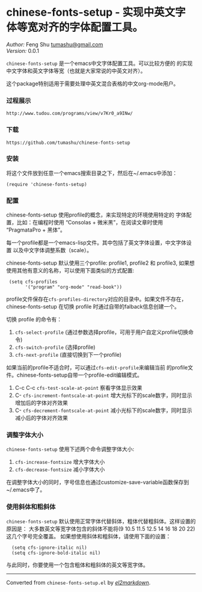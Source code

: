# chinese-fonts-setup - 实现中英文字体等宽对齐的字体配置工具。

*Author:* Feng Shu <tumashu@gmail.com><br>
*Version:* 0.0.1<br>

`chinese-fonts-setup` 是一个emacs中文字体配置工具。可以比较方便的
的实现中文字体和英文字体等宽（也就是大家常说的中英文对齐）。

这个package特别适用于需要处理中英文混合表格的中文org-mode用户。

### 过程展示 ###

    http://www.tudou.com/programs/view/v7Kr0_a9INw/

### 下载 ###

    https://github.com/tumashu/chinese-fonts-setup

### 安装 ###
将这个文件放到任意一个emacs搜索目录之下，然后在~/.emacs中添加：

	(require 'chinese-fonts-setup)

### 配置 ###
chinese-fonts-setup 使用profile的概念，来实现特定的环境使用特定的
字体配置，比如：在编程时使用 “Consolas + 微米黑”，在阅读文章时使用
“PragmataPro + 黑体”。

每一个profile都是一个emacs-lisp文件。其中包括了英文字体设置，中文字体设置
以及中文字体调整系数（scale）。

chinese-fonts-setup 默认使用三个profile: profile1, profile2 和 profile3,
如果想使用其他有意义的名称，可以使用下面类似的方式配置:

	 (setq cfs-profiles
	       '("program" "org-mode" "read-book"))

profile文件保存在`cfs-profiles-directory`对应的目录中。如果文件不存在，
chinese-fonts-setup 在切换 profile 时通过自带的falback信息创建一个。

切换 profile 的命令有：

1. `cfs-select-profile` (通过参数选择profile，可用于用户自定义profile切换命令)
2. `cfs-switch-profile` (选择profile)
3. `cfs-next-profile`   (直接切换到下一个profile)

如果当前的profile不适合时，可以通过`cfs-edit-profile`来编辑当前
的profile文件。chinese-fonts-setup自带一个profile-edit编辑模式。

1.  C-c C-c     `cfs-test-scale-at-point`
		 察看字体显示效果
2.  C-<up>      `cfs-increment-fontscale-at-point`
		 增大光标下的scale数字，同时显示增加后的字体对齐效果
3.  C-<down>    `cfs-decrement-fontscale-at-point`
		 减小光标下的scale数字，同时显示减小后的字体对齐效果

### 调整字体大小 ###
`chinese-fonts-setup` 使用下述两个命令调整字体大小:

1.  `cfs-increase-fontsize` 增大字体大小
2.  `cfs-decrease-fontsize` 减小字体大小

在调整字体大小的同时，字号信息也通过customize-save-variable函数保存到~/.emacs中了。

### 使用斜体和粗斜体 ###
`chinese-fonts-setup` 默认使用正常字体代替斜体，粗体代替粗斜体。这样设置的原因是：
大多数英文等宽字体包含的斜体不能将(9 10.5 11.5 12.5 14 16 18 20 22)这几个字号完全覆盖。
如果想使用斜体和粗斜体，请使用下面的设置：

	  (setq cfs-ignore-italic nil)
	  (setq cfs-ignore-bold-italic nil)

与此同时，你要使用一个包含粗体和粗斜体的英文等宽字体。


---
Converted from `chinese-fonts-setup.el` by [*el2markdown*](https://github.com/Lindydancer/el2markdown).
